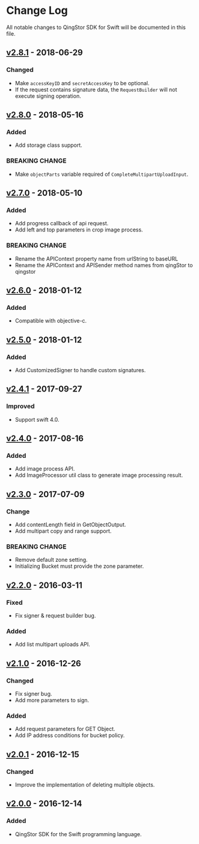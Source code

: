 # Change Log
All notable changes to QingStor SDK for Swift will be documented in this file.

## [v2.8.1] - 2018-06-29

### Changed
- Make `accessKeyID` and `secretAccessKey` to be optional.
- If the request contains signature data, the `RequestBuilder` will not execute signing operation.

## [v2.8.0] - 2018-05-16

### Added
- Add storage class support.

### BREAKING CHANGE
- Make `objectParts` variable required of `CompleteMultipartUploadInput`.

## [v2.7.0] - 2018-05-10

### Added
- Add progress callback of api request.
- Add left and top parameters in crop image process.

### BREAKING CHANGE
- Rename the APIContext property name from urlString to baseURL
- Rename the APIContext and APISender method names from qingStor to qingstor

## [v2.6.0] - 2018-01-12

### Added
- Compatible with objective-c.

## [v2.5.0] - 2018-01-12

### Added
- Add CustomizedSigner to handle custom signatures.

## [v2.4.1] - 2017-09-27

### Improved
- Support swift 4.0.

## [v2.4.0] - 2017-08-16

### Added
- Add image process API.
- Add ImageProcessor util class to generate image processing result.

## [v2.3.0] - 2017-07-09

### Change
- Add contentLength field in GetObjectOutput.
- Add multipart copy and range support.

### BREAKING CHANGE
- Remove default zone setting.
- Initializing Bucket must provide the zone parameter.

## [v2.2.0] - 2016-03-11

### Fixed
- Fix signer & request builder bug.

### Added
- Add list multipart uploads API.

## [v2.1.0] - 2016-12-26

### Changed
- Fix signer bug.
- Add more parameters to sign.

### Added
- Add request parameters for GET Object.
- Add IP address conditions for bucket policy.

## [v2.0.1] - 2016-12-15

### Changed
- Improve the implementation of deleting multiple objects.

## [v2.0.0] - 2016-12-14

### Added
- QingStor SDK for the Swift programming language.

[v2.8.1]: https://github.com/yunify/qingstor-sdk-swift/compare/v2.8.0...v2.8.1
[v2.8.0]: https://github.com/yunify/qingstor-sdk-swift/compare/v2.7.0...v2.8.0
[v2.7.0]: https://github.com/yunify/qingstor-sdk-swift/compare/v2.6.0...v2.7.0
[v2.6.0]: https://github.com/yunify/qingstor-sdk-swift/compare/v2.5.0...v2.6.0
[v2.5.0]: https://github.com/yunify/qingstor-sdk-swift/compare/v2.4.1...v2.5.0
[v2.4.1]: https://github.com/yunify/qingstor-sdk-swift/compare/v2.4.0...v2.4.1
[v2.4.0]: https://github.com/yunify/qingstor-sdk-swift/compare/v2.3.0...v2.4.0
[v2.3.0]: https://github.com/yunify/qingstor-sdk-swift/compare/v2.2.0...v2.3.0
[v2.2.0]: https://github.com/yunify/qingstor-sdk-swift/compare/v2.1.0...v2.2.0
[v2.1.0]: https://github.com/yunify/qingstor-sdk-swift/compare/v2.0.1...v2.1.0
[v2.0.1]: https://github.com/yunify/qingstor-sdk-swift/compare/v2.0.0...v2.0.1
[v2.0.0]: https://github.com/yunify/qingstor-sdk-swift/compare/v2.0.0...v2.0.0
